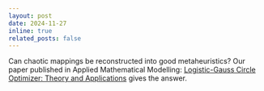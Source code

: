 ```yaml
---
layout: post
date: 2024-11-27
inline: true
related_posts: false
---
```


Can chaotic mappings be reconstructed into good metaheuristics? Our paper published in Applied Mathematical Modelling: [Logistic-Gauss Circle Optimizer: Theory and Applications](https://www.sciencedirect.com/science/article/abs/pii/S0307904X25001271) gives the answer.
